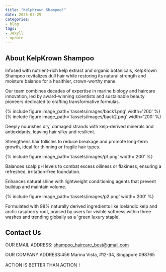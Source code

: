 ```yaml
---
title: "KelpKrown Shampoo!"
date: 2025-03-29
categories:
- blog
tags:
- Jekyll
- update
---
```


## About KelpKrown Shampoo

Infused with nutrient-rich kelp extract and organic botanicals, KelpKrown Shampoo revitalizes dull hair while restoring its natural strength and moisture balance for a healthier, crown-worthy mane.

Our team combines decades of expertise in marine biology and haircare innovation, led by award-winning scientists and sustainable beauty pioneers dedicated to crafting transformative formulas.

{% include figure image_path='/assets/images/back1.png' width='200' %}
{% include figure image_path='/assets/images/back2.png' width='200' %}

Deeply nourishes dry, damaged strands with kelp-derived minerals and antioxidants, leaving hair silky and resilient.

Strengthens hair follicles to reduce breakage and promote long-term growth, ideal for thinning or fragile hair types.

{% include figure image_path='/assets/images/p1.png' width='200' %}

Balances scalp pH levels to combat excess oiliness or flakiness, ensuring a refreshed, irritation-free foundation.

Enhances natural shine with lightweight conditioning agents that prevent buildup and maintain volume.

{% include figure image_path='/assets/images/p2.png' width='200' %}

Formulated with 98% naturally derived ingredients like Icelandic kelp and arctic raspberry root, praised by users for visible softness within three washes and trending globally as a 'green luxury staple'.

## Contact Us

OUR EMAIL ADDRESS: shampoo_haircare_best@gmail.com

OUR COMPANY ADDRESS:456 Marina Vista, #12-34, Singapore 098765

ACTION IS BETTER THAN ACTION！
